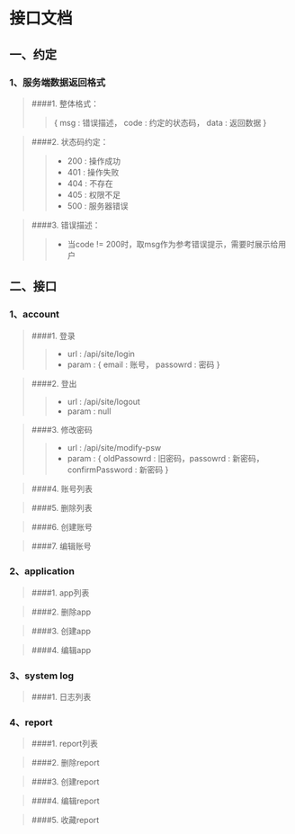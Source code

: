 # 接口文档

## 一、约定

### 1、服务端数据返回格式

>####1.  整体格式：
>> { msg : 错误描述， code : 约定的状态码， data : 返回数据 }

>####2.  状态码约定：
>>*  200 : 操作成功  
>>*  401 : 操作失败
>>*  404 : 不存在
>>*  405 : 权限不足
>>*  500 : 服务器错误

>####3.  错误描述：
>>* 当code != 200时，取msg作为参考错误提示，需要时展示给用户

## 二、接口

### 1、account

>####1.  登录 
>>*  url : /api/site/login
>>*  param : { email : 账号， passowrd : 密码 }

>####2.  登出
>>*  url : /api/site/logout
>>*  param : null

>####3.  修改密码
>>*  url : /api/site/modify-psw
>>*  param : { oldPassowrd : 旧密码，passowrd : 新密码， confirmPassword : 新密码  }

>####4.  账号列表

>####5.  删除列表

>####6.  创建账号

>####7.  编辑账号


### 2、application

>####1.  app列表

>####2.  删除app

>####3.  创建app

>####4.  编辑app

### 3、system log

>####1.  日志列表

### 4、report

>####1.  report列表

>####2.  删除report

>####3.  创建report

>####4.  编辑report

>####5.  收藏report


